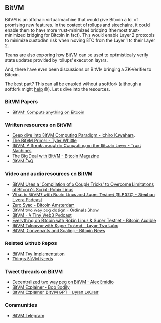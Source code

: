 ## BitVM

BitVM is an offchain virtual machine that would give Bitcoin a lot of promising new features. In the context of rollups and sidechains, it could enable them to have more trust-minimized bridging (the most trust-minimized bridging for Bitcoin in fact). This would enable Layer 2 protocols to minimize custodian risk when moving BTC from the Layer 1 to their Layer 2.

Teams are also exploring how BitVM can be used to optimistically verify state updates provided by rollups' execution layers.

And, there have even been discussions on BitVM bringing a ZK-Verifier to Bitcoin.

The best part? This can all be enabled without a softfork (although a softfork might [help](https://twitter.com/robin_linus/status/1737097335719575831) 😄). Let's dive into the resources.

### BitVM Papers

- [BitVM: Compute anything on Bitcoin](https://bitvm.org/bitvm.pdf)

### Written resources on BitVM

- [Deep dive into BitVM Computing Paradigm - Ichiro Kuwahara](https://medium.com/crypto-garage/deep-dive-into-bitvm-computing-paradigm-to-express-turing-complete-bitcoin-contracts-1c6cb05edfca).
- [The BitVM Primer - Tyler Whittle](https://mirror.xyz/twhittle.eth/zXzocAl-wWiMSBAzhKnd6w0AJsftqgPTUfnh115fVPM)
- [BitVM: A Breakthrough in Computing on the Bitcoin Layer - Trust Machines](https://trustmachines.co/blog/bitvm-a-breakthrough-in-computing-on-the-bitcoin-layer/)
- [The Big Deal with BitVM - Bitcoin Magazine](https://bitcoinmagazine.com/technical/the-big-deal-with-bitvm-arbitrary-computation-now-possible-on-bitcoin-without-a-fork)
- [BitVM FAQ](https://github.com/PraiseTheMithra/BitVm-FAQ)

### Video and audio resources on BitVM

- [BitVM Uses a 'Compilation of a Couple Tricks' to Overcome Limitations of Bitcoin's Script: Robin Linus](https://finance.yahoo.com/video/bitvm-uses-compilation-couple-tricks-141723622.html)
- [What is BitVM? with Robin Linus and Super Testnet (SLP520) - Stephan Livera Podcast](https://www.youtube.com/watch?v=XxqQU6j6jI8)
- [Zero Sync - Bitcoin Amsterdam](https://www.youtube.com/watch?v=rubs5SrkGsM)
- [BitVM two way peg design - Ordinals Show](https://twitter.com/i/spaces/1YqKDgYMqlvxV?s=20)
- [BitVM - A Tiny Web3 Podcast](https://twitter.com/cartesiproject/status/1729893087143759950)
- [Everything on Bitcoin with Robin Linus & Super Testnet - Bitcoin Audible](https://pod.link/1359544516/episode/413027f0bdb982a8593d50f4466930f5)
- [BitVM Takeover with Super Testnet - Layer Two Labs](https://x.com/LayerTwoLabs/status/1712855344764834076?s=20)
- [BitVM, Convenants and Scaling - Bitcoin News](https://x.com/BitcoinNewsCom/status/1715392573555040265?s=20)

### Related Github Repos

- [BitVM Toy Implementation](https://github.com/BitVM/BitVM)
- [Things BitVM Needs](https://github.com/supertestnet/things-bitvm-needs)

### Tweet threads on BitVM

- [Decentralized two way peg on BitVM - Alex Emidio](https://twitter.com/AlexEmidio7/status/1735276812198986210)
- [BitVM Explainer - Bob Bodily](https://twitter.com/BobBodily/status/1712305639366811997)
- [BitVM Explainer, BitVM GPT - Dylan LeClair](https://x.com/DylanLeClair_/status/1722995043932270854?s=20)

### Communities

- [BitVM Telegram](https://x.com/robin_linus/status/1711757377983086894?s=20)
